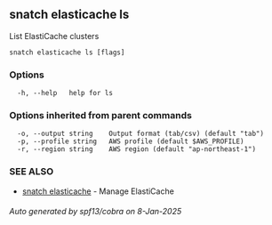 ## snatch elasticache ls

List ElastiCache clusters

```
snatch elasticache ls [flags]
```

### Options

```
  -h, --help   help for ls
```

### Options inherited from parent commands

```
  -o, --output string    Output format (tab/csv) (default "tab")
  -p, --profile string   AWS profile (default $AWS_PROFILE)
  -r, --region string    AWS region (default "ap-northeast-1")
```

### SEE ALSO

* [snatch elasticache](snatch_elasticache.md)	 - Manage ElastiCache

###### Auto generated by spf13/cobra on 8-Jan-2025
